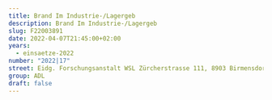 ```yaml
---
title: Brand Im Industrie-/Lagergeb
description: Brand Im Industrie-/Lagergeb
slug: F22003891
date: 2022-04-07T21:45:00+02:00
years:
  - einsaetze-2022
number: "2022|17"
street: Eidg. Forschungsanstalt WSL Zürcherstrasse 111, 8903 Birmensdorf ZH
group: ADL
draft: false
---
```

